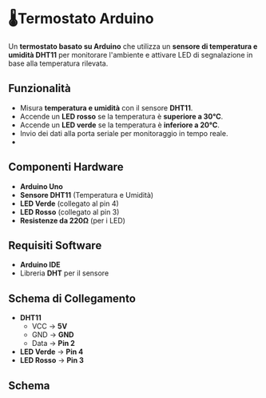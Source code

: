 # 🌡Termostato Arduino

Un **termostato basato su Arduino** che utilizza un **sensore di temperatura e umidità DHT11** per monitorare l'ambiente e attivare LED di segnalazione in base alla temperatura rilevata.

##  Funzionalità
- Misura **temperatura e umidità** con il sensore **DHT11**.
- Accende un **LED rosso** se la temperatura è **superiore a 30°C**.
- Accende un **LED verde** se la temperatura è **inferiore a 20°C**.
- Invio dei dati alla porta seriale per monitoraggio in tempo reale.
- 
##  Componenti Hardware
- **Arduino Uno**
- **Sensore DHT11** (Temperatura e Umidità)
- **LED Verde** (collegato al pin 4)
- **LED Rosso** (collegato al pin 3)
- **Resistenze da 220Ω** (per i LED)

##  Requisiti Software
- **Arduino IDE**
- Libreria **DHT** per il sensore  
  
##  Schema di Collegamento
- **DHT11**  
  - VCC → **5V**  
  - GND → **GND**  
  - Data → **Pin 2**  
- **LED Verde** → **Pin 4**  
- **LED Rosso** → **Pin 3**
  
## Schema




